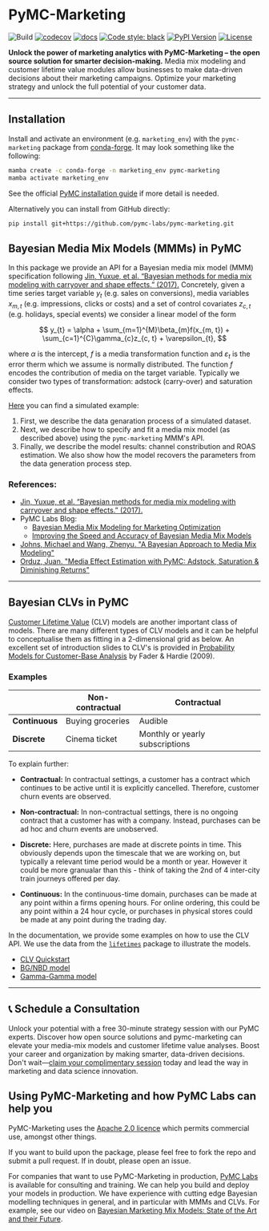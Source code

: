 # PyMC-Marketing

![Build](https://github.com/pymc-labs/pymc-marketing/workflows/ci/badge.svg)
[![codecov](https://codecov.io/gh/pymc-labs/pymc-marketing/branch/main/graph/badge.svg?token=OBV3BS5TYE)](https://codecov.io/gh/pymc-labs/pymc-marketing)
[![docs](https://readthedocs.org/projects/pymc-marketing/badge/?version=latest)](https://docs.readthedocs.io/en/latest/)
[![Code style: black](https://img.shields.io/badge/code%20style-black-000000.svg)](https://github.com/psf/black)
[![PyPI Version](https://img.shields.io/pypi/v/pymc-marketing.svg)](https://pypi.python.org/pypi/pymc-marketing)
[![License](https://img.shields.io/badge/License-Apache_2.0-blue.svg)](https://opensource.org/licenses/Apache-2.0)

**Unlock the power of marketing analytics with PyMC-Marketing – the open source solution for smarter decision-making.** Media mix modeling and customer lifetime value modules allow businesses to make data-driven decisions about their marketing campaigns. Optimize your marketing strategy and unlock the full potential of your customer data.

---

## Installation

Install and activate an environment (e.g. `marketing_env`) with the `pymc-marketing` package from [conda-forge](https://conda-forge.org). It may look something like the following:

```bash
mamba create -c conda-forge -n marketing_env pymc-marketing
mamba activate marketing_env
```

See the official [PyMC installation guide](https://www.pymc.io/projects/docs/en/latest/installation.html) if more detail is needed.

Alternatively you can install from GitHub directly:

```bash
pip install git+https://github.com/pymc-labs/pymc-marketing.git
```

## Bayesian Media Mix Models (MMMs) in PyMC

In this package we provide an API for a Bayesian media mix model (MMM) specification following [Jin, Yuxue, et al. “Bayesian methods for media mix modeling with carryover and shape effects.” (2017).](https://research.google/pubs/pub46001/) Concretely, given a time series target variable $y_{t}$ (e.g. sales on conversions), media variables $x_{m, t}$ (e.g. impressions, clicks or costs) and a set of control covariates $z_{c, t}$ (e.g. holidays, special events) we consider a linear model of the form

$$
y_{t} = \alpha + \sum_{m=1}^{M}\beta_{m}f(x_{m, t}) +  \sum_{c=1}^{C}\gamma_{c}z_{c, t} + \varepsilon_{t},
$$

where $\alpha$ is the intercept, $f$ is a media transformation function and $\varepsilon_{t}$ is the error therm which we assume is normally distributed. The function $f$ encodes the contribution of media on the target variable. Typically we consider two types of transformation: adstock (carry-over) and saturation effects.

[Here](https://pymc-marketing.readthedocs.io/en/stable/notebooks/mmm/mmm_example.html) you can find a simulated example:

1. First, we describe the data genaration process of a simulated dataset.
2. Next, we describe how to specify and fit a media mix model (as described above) using the `pymc-marketing` MMM's API.
3. Finally, we describe the model results: channel constribution and ROAS estimation. We also show how the model recovers the parameters from the data generation process step.

### References:

- [Jin, Yuxue, et al. “Bayesian methods for media mix modeling with carryover and shape effects.” (2017).](https://research.google/pubs/pub46001/)
- PyMC Labs Blog:
  - [Bayesian Media Mix Modeling for Marketing Optimization](https://www.pymc-labs.io/blog-posts/bayesian-media-mix-modeling-for-marketing-optimization/)
  - [Improving the Speed and Accuracy of Bayesian Media Mix Models](https://www.pymc-labs.io/blog-posts/reducing-customer-acquisition-costs-how-we-helped-optimizing-hellofreshs-marketing-budget/)
- [Johns, Michael and Wang,  Zhenyu. "A Bayesian Approach to Media Mix Modeling"](https://www.youtube.com/watch?v=UznM_-_760Y)
- [Orduz, Juan. "Media Effect Estimation with PyMC: Adstock, Saturation & Diminishing Returns"](https://juanitorduz.github.io/pymc_mmm/)

---

## Bayesian CLVs in PyMC
[Customer Lifetime Value](https://en.wikipedia.org/wiki/Customer_lifetime_value) (CLV) models are another important class of models. There are many different types of CLV models and it can be helpful to conceptualise them as fitting in a 2-dimensional grid as below. An excellent set of introduction slides to CLV's is provided in [Probability Models for Customer-Base Analysis](https://www.brucehardie.com/talks/ho_cba_tut_art_09.pdf) by Fader & Hardie (2009).

### Examples

|                | **Non-contractual** | **Contractual**                 |
|----------------|---------------------|---------------------------------|
| **Continuous** | Buying groceries    | Audible                         |
| **Discrete**   | Cinema ticket       | Monthly or yearly subscriptions |

To explain further:
- **Contractual:** In contractual settings, a customer has a contract which continues to be active until it is explicitly cancelled. Therefore, customer churn events are observed.

- **Non-contractual:** In non-contractual settings, there is no ongoing contract that a customer has with a company. Instead, purchases can be ad hoc and churn events are unobserved.

- **Discrete:** Here, purchases are made at discrete points in time. This obviously depends upon the timescale that we are working on, but typically a relevant time period would be a month or year. However it could be more granualar than this - think of taking the 2nd of 4 inter-city train journeys offered per day.

- **Continuous:** In the continuous-time domain, purchases can be made at any point within a firms opening hours. For online ordering, this could be any point within a 24 hour cycle, or purchases in physical stores could be made at any point during the trading day.

In the documentation, we provide some examples on how to use the CLV API. We use the data from the [`lifetimes`](https://github.com/CamDavidsonPilon/lifetimes) package to illustrate the models.

- [CLV Quickstart](https://pymc-marketing.readthedocs.io/en/stable/notebooks/clv/clv_quickstart.html)
- [BG/NBD model](https://pymc-marketing.readthedocs.io/en/stable/notebooks/clv/bg_nbd.html)
- [Gamma-Gamma model](https://pymc-marketing.readthedocs.io/en/stable/notebooks/clv/gamma_gamma.html)

---

## 📞 Schedule a Consultation
Unlock your potential with a free 30-minute strategy session with our PyMC experts. Discover how open source solutions and pymc-marketing can elevate your media-mix models and customer lifetime value analyses. Boost your career and organization by making smarter, data-driven decisions. Don't wait—[claim your complimentary session](https://calendly.com/benjamin-vincent/pymc-marketing) today and lead the way in marketing and data science innovation.

## Using PyMC-Marketing and how PyMC Labs can help you
PyMC-Marketing uses the [Apache 2.0 licence](LICENSE) which permits commercial use, amongst other things.

If you want to build upon the package, please feel free to fork the repo and submit a pull request. If in doubt, please open an issue.

For companies that want to use PyMC-Marketing in production, [PyMC Labs](https://www.pymc-labs.io) is available for consulting and training. We can help you build and deploy your models in production. We have experience with cutting edge Bayesian modelling techniques in general, and in particular with MMMs and CLVs. For example, see our video on [Bayesian Marketing Mix Models: State of the Art and their Future](https://www.youtube.com/watch?v=xVx91prC81g).
